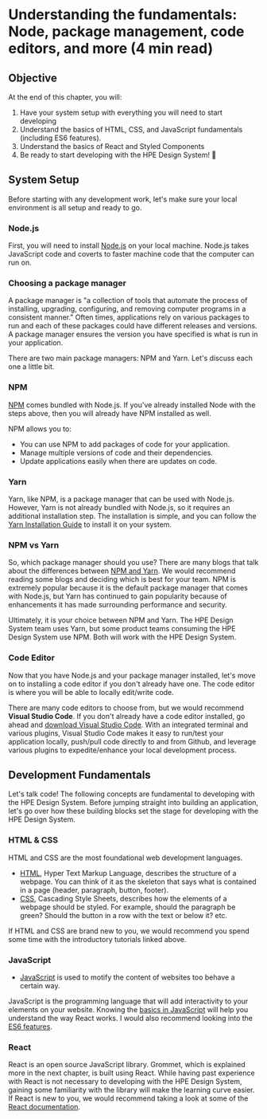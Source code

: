 # Understanding the fundamentals: Node, package management, code editors, and more (4 min read)

## Objective
At the end of this chapter, you will:

1. Have your system setup with everything you will need to start developing
2. Understand the basics of HTML, CSS, and JavaScript fundamentals (including ES6 features).
3. Understand the basics of React and Styled Components
4. Be ready to start developing with the HPE Design System! 🎉


## System Setup

Before starting with any development work, let's make sure your local environment is all setup and ready to go. 

### Node.js 

First, you will need to install [Node.js](https://nodejs.org/en/download/) on your local machine. Node.js takes JavaScript code and coverts to faster machine code that the computer can run on. 

### Choosing a package manager

A package manager is "a collection of tools that automate the process of installing, upgrading, configuring, and removing computer programs in a consistent manner." Often times, applications rely on various packages to run and each of these packages could have different releases and versions. A package manager ensures the version you have specified is what is run in your application.

There are two main package managers: NPM and Yarn. Let's discuss each one a little bit.

### NPM

[NPM](https://docs.npmjs.com/about-npm) comes bundled with Node.js. If you've already installed Node with the steps above, then you will already have NPM installed as well.

NPM allows you to:
- You can use NPM to add packages of code for your application. 
- Manage multiple versions of code and their dependencies.
- Update applications easily when there are updates on code. 

### Yarn

Yarn, like NPM, is a package manager that can be used with Node.js. However, Yarn is not already bundled with Node.js, so it requires an additional installation step. The installation is simple, and you can follow the [Yarn Installation Guide](https://yarnpkg.com/getting-started/install) to install it on your system.

### NPM vs Yarn

So, which package manager should you use? There are many blogs that talk about the differences between [NPM and Yarn](https://www.whitesourcesoftware.com/free-developer-tools/blog/npm-vs-yarn-which-should-you-choose/). We would recommend reading some blogs and deciding which is best for your team. NPM is extremely popular because it is the default package manager that comes with Node.js, but Yarn has continued to gain popularity because of enhancements it has made surrounding performance and security.

Ultimately, it is your choice between NPM and Yarn. The HPE Design System team uses Yarn, but some product teams consuming the HPE Design System use NPM. Both will work with the HPE Design System.

### Code Editor

Now that you have Node.js and your package manager installed, let's move on to installing a code editor if you don't already have one. The code editor is where you will be able to locally edit/write code.


There are many code editors to choose from, but we would recommend __Visual Studio Code__. If you don't already have a code editor installed, go ahead and [download Visual Studio Code](https://code.visualstudio.com/). With an integrated terminal and various plugins, Visual Studio Code makes it easy to run/test your application locally, push/pull code directly to and from Github, and leverage various plugins to expedite/enhance your local development process.

## Development Fundamentals

Let's talk code! The following concepts are fundamental to developing with the HPE Design System. Before jumping straight into building an application, let's go over how these building blocks set the stage for developing with the HPE Design System.

### HTML & CSS

HTML and CSS are the most foundational web development languages.
* [HTML](https://www.w3schools.com/html/html_intro.asp#:~:text=HTML%20stands%20for%20Hyper%20Text,how%20to%20display%20the%20content), Hyper Text Markup Language, describes the structure of a webpage. You can think of it as the skeleton that says what is contained in a page (header, paragraph, button, footer).
* [CSS](https://www.w3schools.com/css/), Cascading Style Sheets, describes how the elements of a webpage should be styled. For example, should the paragraph be green? Should the button in a row with the text or below it? etc.

If HTML and CSS are brand new to you, we would recommend you spend some time with the introductory tutorials linked above.


### JavaScript 

* [JavaScript](https://www.w3schools.com/js/default.asp) is used to motify the content of websites too behave a certain way. 

JavaScript is the programming language that will add interactivity to your elements on your website. Knowing the [basics in JavaScript](https://www.freecodecamp.org/news/getting-started-with-react-a-modern-project-based-guide-for-beginners-including-hooks-2/#basicjavascript) will help you understand the way React works. I would also recommend looking into the [ES6 features](https://www.w3schools.com/js/js_es6.asp). 

### React

React is an open source JavaScript library. Grommet, which is explained more in the next chapter, is built using React. While having past experience with React is not necessary to developing with the HPE Design System, gaining some familiarity with the library will make the learning curve easier. If React is new to you, we would recommend taking a look at some of the [React documentation](https://reactjs.org/docs/getting-started.html).

